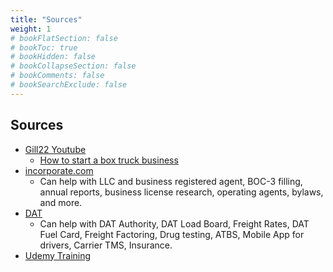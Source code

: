 ```yaml
---
title: "Sources"
weight: 1
# bookFlatSection: false
# bookToc: true
# bookHidden: false
# bookCollapseSection: false
# bookComments: false
# bookSearchExclude: false
---
```


## Sources

- [Gill22 Youtube](https://www.youtube.com/@Gill22)
  - [How to start a box truck business](https://www.youtube.com/watch?v=ElT6kDRAMlE)
- [incorporate.com](https://www.incorporate.com/learning-center/start-trucking-company-eight-steps/)
  - Can help with LLC and business registered agent, BOC-3 filling, annual reports, business license research, operating agents, bylaws, and more.
- [DAT](https://www.dat.com/resources/carrier-startup-guide)
  - Can help with DAT Authority, DAT Load Board, Freight Rates, DAT Fuel Card, Freight Factoring, Drug testing, ATBS, Mobile App for drivers, Carrier TMS, Insurance.
- [Udemy Training](https://www.udemy.com/course/logistics-academy-how-to-start-a-cdl-trucking-business/)